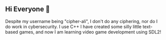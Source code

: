 ## Hi Everyone 👋
Despite my username being "cipher-ali", I don't do any ciphering, nor do I do work in cybersecurity. I use C++
I have created some silly little text-based games, and now I am learning video game development using SDL2!
